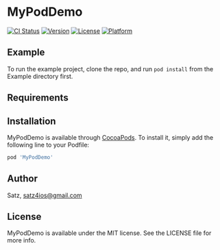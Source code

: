 # MyPodDemo

[![CI Status](https://img.shields.io/travis/satz4ios/MyPodDemo.svg?style=flat)](https://travis-ci.org/satz4ios/MyPodDemo)
[![Version](https://img.shields.io/cocoapods/v/MyPodDemo.svg?style=flat)](https://cocoapods.org/pods/MyPodDemo)
[![License](https://img.shields.io/cocoapods/l/MyPodDemo.svg?style=flat)](https://cocoapods.org/pods/MyPodDemo)
[![Platform](https://img.shields.io/cocoapods/p/MyPodDemo.svg?style=flat)](https://cocoapods.org/pods/MyPodDemo)

## Example

To run the example project, clone the repo, and run `pod install` from the Example directory first.

## Requirements

## Installation

MyPodDemo is available through [CocoaPods](https://cocoapods.org). To install
it, simply add the following line to your Podfile:

```ruby
pod 'MyPodDemo'
```

## Author

Satz, satz4ios@gmail.com

## License

MyPodDemo is available under the MIT license. See the LICENSE file for more info.
